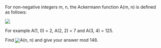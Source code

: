   <p>  For non-negative integers m, n, the Ackermann function A(m, n) is defined as follows:  </p>  <img src="project/images/p_282_formula.gif" />  <p>  For example A(1, 0) = 2, A(2, 2) = 7 and A(3, 4) = 125.  </p>  <p>  Find <img src=project/images/p_282formula3.gif style="vertical-align:middle">A(n, n) and give your answer mod 148.</p>    